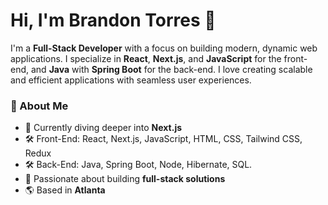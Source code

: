 # Hi, I'm Brandon Torres 👋

I'm a **Full-Stack Developer** with a focus on building modern, dynamic web applications. I specialize in **React**, **Next.js**, and **JavaScript** for the front-end, and **Java** with **Spring Boot** for the back-end. I love creating scalable and efficient applications with seamless user experiences.

### 🚀 About Me
- 🌱 Currently diving deeper into **Next.js**
- 🛠️ Front-End: React, Next.js, JavaScript, HTML, CSS, Tailwind CSS, Redux
- 🛠️ Back-End: Java, Spring Boot, Node, Hibernate, SQL.
- 🔄 Passionate about building **full-stack solutions**
- 🌎 Based in **Atlanta**

